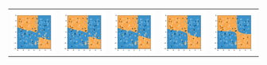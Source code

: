 | | | | | |
|--|--|--|--|--|
![](images/0.png)|![](images/1.png)|![](images/2.png)|![](images/3.png)|![](images/4.png)|
